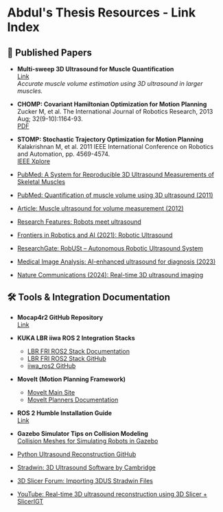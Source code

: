 # Abdul's Thesis Resources - Link Index

## 📄 Published Papers

- **Multi-sweep 3D Ultrasound for Muscle Quantification**  
  [Link](https://www.sciencedirect.com/science/article/pii/S0021929023000702)  
  _Accurate muscle volume estimation using 3D ultrasound in larger muscles._

- **CHOMP: Covariant Hamiltonian Optimization for Motion Planning**  
  Zucker M, et al. The International Journal of Robotics Research, 2013 Aug; 32(9-10):1164-93.  
  [PDF](https://journals.sagepub.com/doi/pdf/10.1177/0278364913488805)

- **STOMP: Stochastic Trajectory Optimization for Motion Planning**  
  Kalakrishnan M, et al. 2011 IEEE International Conference on Robotics and Automation, pp. 4569-4574.  
  [IEEE Xplore](https://ieeexplore.ieee.org/abstract/document/5980280)

- [PubMed: A System for Reproducible 3D Ultrasound Measurements of Skeletal Muscles](https://pubmed.ncbi.nlm.nih.gov/38285583/)
- [PubMed: Quantification of muscle volume using 3D ultrasound (2011)](https://pubmed.ncbi.nlm.nih.gov/22149853/)
- [Article: Muscle ultrasound for volume measurement (2012)](https://www.sciencedirect.com/science/article/pii/S0730725X12001816)
- [Research Features: Robots meet ultrasound](https://researchfeatures.com/robots-ultrasound/)
- [Frontiers in Robotics and AI (2021): Robotic Ultrasound](https://www.frontiersin.org/journals/robotics-and-ai/articles/10.3389/frobt.2021.645756/full)
- [ResearchGate: RobUSt – Autonomous Robotic Ultrasound System](https://www.researchgate.net/publication/351291902_RobUSt_-_An_Autonomous_Robotic_Ultrasound_System_for_Medical_Imaging)
- [Medical Image Analysis: AI-enhanced ultrasound for diagnosis (2023)](https://www.sciencedirect.com/science/article/pii/S136184152300138X)
- [Nature Communications (2024): Real-time 3D ultrasound imaging](https://www.nature.com/articles/s41467-024-48421-y)

## 🛠️ Tools & Integration Documentation

- **Mocap4r2 GitHub Repository**  
  [Link](https://github.com/MOCAP4ROS2-Project/mocap4ros2_optitrack)

- **KUKA LBR iiwa ROS 2 Integration Stacks**  
  - [LBR FRI ROS2 Stack Documentation](https://lbr-stack.readthedocs.io/en/latest/)  
  - [LBR FRI ROS2 Stack GitHub](https://github.com/lbr-stack/lbr_fri_ros2_stack)  
  - [iiwa_ros2 GitHub](https://github.com/ICube-Robotics/iiwa_ros2)

- **MoveIt (Motion Planning Framework)**  
  - [MoveIt Main Site](https://moveit.picknik.ai/main/index.html)  
  - [MoveIt Planners Documentation](https://moveit.ai/documentation/planners/)

- **ROS 2 Humble Installation Guide**  
  [Link](https://docs.ros.org/en/humble/Installation.html)

- **Gazebo Simulator Tips on Collision Modeling**  
  [Collision Meshes for Simulating Robots in Gazebo](https://adamconkey.medium.com/collision-meshes-for-simulating-robots-in-gazebo-ccc647d8b87d)

- [Python Ultrasound Reconstruction GitHub](https://github.com/Neuro-Mechatronics-Interfaces/Python_Ultrasound_Reconstruction)
- [Stradwin: 3D Ultrasound Software by Cambridge](https://mi.eng.cam.ac.uk/~gmt11/stradwin/intro.htm)
- [3D Slicer Forum: Importing 3DUS Stradwin Files](https://discourse.slicer.org/t/import-3dus-stradwin-files/25480)
- [YouTube: Real-time 3D ultrasound reconstruction using 3D Slicer + SlicerIGT](https://www.youtube.com/watch?v=2vXeJxYFou4)
